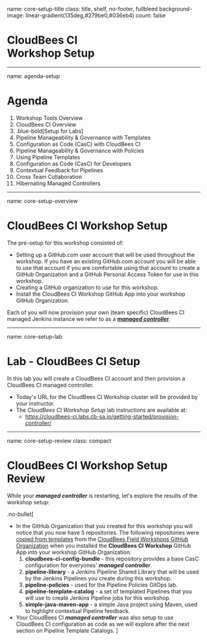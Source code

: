 name: core-setup-title
class: title, shelf, no-footer, fullbleed
background-image: linear-gradient(135deg,#279be0,#036eb4)
count: false

# CloudBees CI<br>Workshop Setup

---
name: agenda-setup
# Agenda

1. Workshop Tools Overview
2. CloudBees CI Overview
3. .blue-bold[Setup for Labs]
4. Pipeline Manageability & Governance with Templates
5. Configuration as Code (CasC) with CloudBees CI
6. Pipeline Manageability & Governance with Policies
7. Using Pipeline Templates
8. Configuration as Code (CasC) for Developers
9. Contextual Feedback for Pipelines
10. Cross Team Collaboration
11. Hibernating Managed Controllers

---
name: core-setup-overview
# CloudBees CI Workshop Setup

The pre-setup for this workshop consisted of:
* Setting up a GitHub.com user account that will be used throughout the workshop. If you have an existing GitHub.com account you will be able to use that account if you are comfortable using that account to create a GitHub Organization and a GitHub Personal Access Token for use in this workshop.
* Creating a GitHub organization to use for this workshop.
* Install the CloudBees CI Workshop GitHub App into your workshop GitHub Organization.

Each of you  will now provision your own (team specific) CloudBees CI managed Jenkins instance we refer to as a [***managed controller***](https://docs.cloudbees.com/docs/cloudbees-ci/latest/cloud-admin-guide/managing-masters).

---
name: core-setup-lab
# Lab - CloudBees CI Setup
In this lab you will create a CloudBees CI account and then provision a CloudBees CI managed controller.

* Today's URL for the CloudBees CI Workshop cluster will be provided by your instructor.
* The *CloudBees CI Workshop Setup* lab instructions are available at: 
  * https://cloudbees-ci.labs.cb-sa.io/getting-started/provision-controller/

---
name: core-setup-review
class: compact

# CloudBees CI Workshop Setup Review

While your ***managed controller*** is restarting, let's explore the results of the workshop setup:

.no-bullet[
* In the GitHub Organization that you created for this workshop you will notice that you now have 5 repositories. The following repositories were [copied from templates](https://docs.github.com/en/github/creating-cloning-and-archiving-repositories/creating-a-repository-from-a-template) from the [CloudBees Field Workshops GitHub Organization](https://github.com/cloudbees-days) when you installed the **CloudBees CI Workshop** GitHub App into your workshop GitHub Organization:
   1. **cloudbees-ci-config-bundle** - this repository provides a base CasC configuration for everyones' ***managed controller***.
   2. **pipeline-library** - a Jenkins Pipeline Shared Library that will be used by the Jenkins Pipelines you create during this workshop.
   3. **pipeline-policies** - used for the Pipeline Policies GitOps lab.
   4. **pipeline-template-catalog** - a set of templated Pipelines that you will use to create Jenkins Pipeline jobs for this workshop.
   5. **simple-java-maven-app** - a simple Java project using Maven, used to highlight contextual Pipeline feedback.
* Your CloudBees CI ***managed controller*** was also setup to use CloudBees CI configuration as code as we will explore after the next section on Pipeline Template Catalogs.
]
